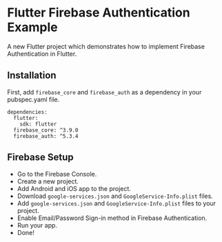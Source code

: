 # Flutter Firebase Authentication Example

A new Flutter project which demonstrates how to implement Firebase Authentication in Flutter.

## Installation

First, add `firebase_core` and `firebase_auth` as a dependency in your pubspec.yaml file.

```
dependencies:
  flutter:
    sdk: flutter
  firebase_core: ^3.9.0
  firebase_auth: ^5.3.4
```

## Firebase Setup

- Go to the Firebase Console.
- Create a new project.
- Add Android and iOS app to the project.
- Download `google-services.json` and `GoogleService-Info.plist` files.
- Add `google-services.json` and `GoogleService-Info.plist` files to your project.
- Enable Email/Password Sign-in method in Firebase Authentication.
- Run your app.
- Done!
